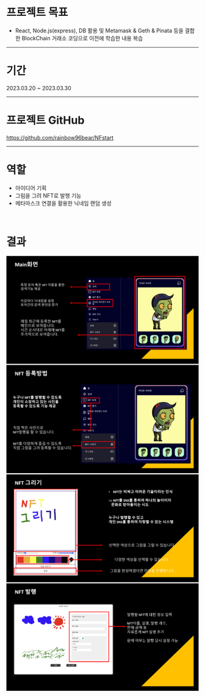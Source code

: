 # 프로젝트 목표
- React, Node.js(express), DB 활용 및 Metamask & Geth & Pinata 등을 결합한 BlockChain 거래소 코딩으로 이전에 학습한 내용 복습

-----

# 기간
2023.03.20 ~ 2023.03.30

-----

# 프로젝트 GitHub
https://github.com/rainbow96bear/NFstart

-----

# 역할
- 아이디어 기획
- 그림을 그려 NFT로 발행 기능
- 메타마스크 연결을 활용한 닉네임 랜덤 생성
<br>

# 결과
<img src="/assets/Pasted image 20231129162706.png">
<img src="/assets/Pasted image 20231129162700.png">
<img src="/assets/Pasted image 20231129162652.png">
<img src="/assets/Pasted image 20231129162641.png">
